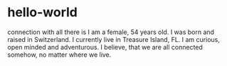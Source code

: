# hello-world
connection with all there is
I am a female, 54 years old. I was born and raised in Switzerland. I currently live in Treasure Island, FL. I am curious, open minded and adventurous. I believe, that we are all connected somehow, no matter where we live. 
